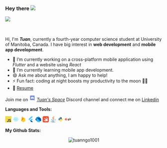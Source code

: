 ### Hey there <img src="https://media.giphy.com/media/hvRJCLFzcasrR4ia7z/giphy.gif" width="25px">

![](https://visitor-badge.glitch.me/badge?page_id=tuanngo1001.tuanngo1001)

<br />

Hi, I'm **_Tuan_**, currently a fourth-year computer science student at University of Manitoba, Canada. I have big interest in **web development** and **mobile app development**.

- 🔭 I’m currently working on a cross-platform mobile application using _Flutter_ and a website using _React_
- 🌱 I’m currently learning mobile app development.
- 😄 Ask me about anything, I am happy to help!
- ⚡ Fun fact: coding at night boosts my productivity to the moon 🚀🌙
- 📝 [Resume][website]

Join me on <code><img height="20" src="https://raw.githubusercontent.com/github/explore/80688e429a7d4ef2fca1e82350fe8e3517d3494d/topics/discord/discord.png"></code> [_Tuan's Space_][discord] Discord channel and connect me on [Linkedin][linkedin]

**Languages and Tools:**  

<code><img height="20" src="https://raw.githubusercontent.com/github/explore/80688e429a7d4ef2fca1e82350fe8e3517d3494d/topics/javascript/javascript.png"></code>
<code><img height="20" src="https://raw.githubusercontent.com/github/explore/80688e429a7d4ef2fca1e82350fe8e3517d3494d/topics/react/react.png"></code>
<code><img height="20" src="https://raw.githubusercontent.com/github/explore/80688e429a7d4ef2fca1e82350fe8e3517d3494d/topics/firebase/firebase.png"></code>
<code><img height="20" src="https://raw.githubusercontent.com/github/explore/80688e429a7d4ef2fca1e82350fe8e3517d3494d/topics/flutter/flutter.png"></code>
<code><img height="20" src="https://raw.githubusercontent.com/github/explore/80688e429a7d4ef2fca1e82350fe8e3517d3494d/topics/dart/dart.png"></code>
<code><img height="20" src="https://raw.githubusercontent.com/github/explore/80688e429a7d4ef2fca1e82350fe8e3517d3494d/topics/swift/swift.png"></code>
<code><img height="20" src="https://raw.githubusercontent.com/github/explore/80688e429a7d4ef2fca1e82350fe8e3517d3494d/topics/java/java.png"></code>
<code><img height="20" src="https://raw.githubusercontent.com/github/explore/80688e429a7d4ef2fca1e82350fe8e3517d3494d/topics/python/python.png"></code>
<code><img height="20" src="https://raw.githubusercontent.com/github/explore/80688e429a7d4ef2fca1e82350fe8e3517d3494d/topics/git/git.png"></code>

**My Github Stats:**
<p align="center"> <img src="https://github-readme-stats.vercel.app/api?username=tuanngo1001&show_icons=true&theme=gotham" alt="tuanngo1001" />

[website]: https://tuanngo1001.github.io
[linkedin]: https://www.linkedin.com/in/tuanngo1001
[github]: https://github.com/tuanngo1001
[discord]: https://discord.gg/bGeG2Q3TT8
